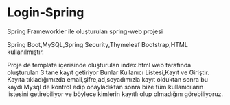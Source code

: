 # Login-Spring
Spring Frameworkler ile oluşturulan spring-web projesi

Spring Boot,MySQL,Spring Security,Thymeleaf
Bootstrap,HTML kullanılmıştır.

Proje de template içerisinde oluşturulan index.html web tarafında oluşturulan 3 tane kayıt getiriyor Bunlar Kullanıcı Listesi,Kayıt ve Giriştir.
Kayıta tıkladığımızda email,şifre,ad,soyadımızla kayıt olduktan sonra bu kaydı Mysql de kontrol edip onayladıktan sonra bize tüm kullanıcıların listesini getirebiliyor
ve böylece kimlerin kayıtlı olup olmadığını görebiliyoruz.
